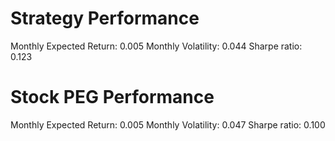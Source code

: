 # Strategy Performance
Monthly Expected Return: 0.005
Monthly Volatility: 0.044
Sharpe ratio: 0.123
# Stock PEG Performance
Monthly Expected Return: 0.005
Monthly Volatility: 0.047
Sharpe ratio: 0.100

